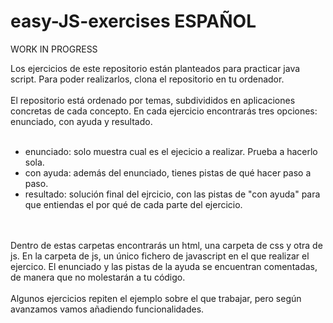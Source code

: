 # easy-JS-exercises ESPAÑOL

WORK IN PROGRESS 

Los ejercicios de este repositorio están planteados para practicar java script.
Para poder realizarlos, clona el repositorio en tu ordenador.
<br></br>
El repositorio está ordenado por temas, subdivididos en aplicaciones concretas de cada concepto.
En cada ejercicio encontrarás tres opciones: enunciado, con ayuda y resultado.
<br></br>

- enunciado: solo muestra cual es el ejecicio a realizar. Prueba a hacerlo sola.
- con ayuda: además del enunciado, tienes pistas de qué hacer paso a paso.
- resultado: solución final del ejrcicio, con las pistas de "con ayuda" para que entiendas el por qué de cada parte del ejercicio.

<br></br>
Dentro de estas carpetas encontrarás un html, una carpeta de css y otra de js.
En la carpeta de js, un único fichero de javascript en el que realizar el ejercico.
El enunciado y las pistas de la ayuda se encuentran comentadas, de manera que no molestarán a tu código.
<br></br>
Algunos ejercicios repiten el ejemplo sobre el que trabajar, pero según avanzamos vamos añadiendo funcionalidades.
